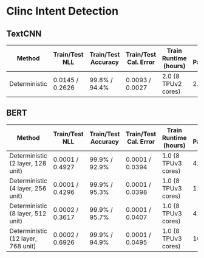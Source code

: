 # Clinc Intent Detection

## TextCNN

| Method | Train/Test NLL | Train/Test Accuracy | Train/Test Cal. Error | Train Runtime (hours) | # Parameters |
| ----------- | ----------- | ----------- | ----------- | ----------- | ----------- |
| Deterministic | 0.0145 / 0.2626 | 99.8% / 94.4% | 0.0093 / 0.0027 | 2.0 (8 TPUv2 cores) | 2.45M |


## BERT

| Method | Train/Test NLL | Train/Test Accuracy | Train/Test Cal. Error | Train Runtime (hours) | # Parameters |
| ----------- | ----------- | ----------- | ----------- | ----------- | ----------- |
| Deterministic (2 layer, 128 unit) | 0.0001 / 0.4927 | 99.9% / 92.9% | 0.0001 / 0.0394 | 1.0 (8 TPUv3 cores) | 4.40M |
| Deterministic (4 layer, 256 unit) | 0.0001 / 0.4296 | 99.9% / 95.3% | 0.0001 / 0.0398 | 1.0 (8 TPUv3 cores) | 11.21M |
| Deterministic (8 layer, 512 unit) | 0.0002 / 0.3617 | 99.9% / 95.7% | 0.0001 / 0.0407 | 1.0 (8 TPUv3 cores) | 41.45M |
| Deterministic (12 layer, 768 unit) | 0.0002 / 0.6926 | 99.9% / 94.9% | 0.0001 / 0.0495 | 1.0 (8 TPUv3 cores) | 109.60M |
